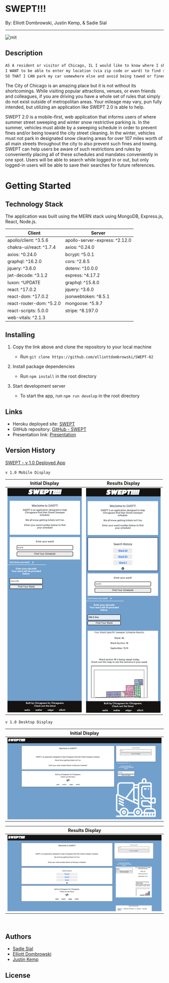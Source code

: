 # SWEPT!!!

By: Elliott Dombrowski, Justin Kemp, & Sadie Sial

---

![mit](https://img.shields.io/badge/license-MIT-lightblue)

## Description

```md
AS A resident or visitor of Chicago, IL I would like to know where I should avoid parking in the 3rd largest metropolitan US City.
I WANT to be able to enter my location (via zip code or ward) to find seasonal parking restrictions throughout the year. If I am unsure of my ward number, I want to enter a local zip code to find my ward.
SO THAT I CAN park my car somewhere else and avoid being towed or fined by the city for not following such restrictions.
```

The City of Chicago is an amazing place but it is not without its shortcomings. While visiting popular attractions, venues, or even friends and colleagues, if you are driving you have a whole set of rules that simply do not exist outside of metropolitan areas. Your mileage may vary, pun fully intended, but utilizing an application like SWEPT 2.0 is able to help.

SWEPT 2.0 is a mobile-first, web application that informs users of where summer street sweeping and winter snow restrictive parking is. In the summer, vehicles must abide by a sweeping schedule in order to prevent fines and/or being toward the city street cleaning. In the winter, vehicles must not park in designated snow clearing areas for over 107 miles worth of all main streets throughout the city to also prevent such fines and towing. SWEPT can help users be aware of such restrictions and rules by conveniently placing all of these schedules and mandates conveniently in one spot. Users will be able to search while logged in or out, but only logged-in users will be able to save their searches for future references.

# Getting Started

## Technology Stack

The application was built using the MERN stack using MongoDB, Express.js, React, Node.js.

|           Client          |            Server              |
| ------------------------- | ------------------------------ |
| apollo/client: ^3.5.6     | apollo-server-express: ^2.12.0 |
| chakra-ui/react: ^1.7.4   | axios: ^0.24.0                 |
| axios: ^0.24.0            | bcrypt: ^5.0.1                 |
| graphql: ^16.2.0          | cors: ^2.8.5                   |
| jquery: ^3.6.0            | dotenv: ^10.0.0                |
| jwt-decode: ^3.1.2        | express: ^4.17.2               |
| luxon: ^UPDATE            | graphql: ^15.8.0               |
| react: ^17.0.2            | jquery: ^3.6.0                 |
| react-dom: ^17.0.2        | jsonwebtoken: ^8.5.1           |
| react-router-dom: ^5.2.0  | mongoose: ^5.9.7               |
| react-scripts: 5.0.0      | stripe: ^8.197.0               |
| web-vitals: ^2.1.3        |                                |
   
   
## Installing

1. Copy the link above and clone the repository to your local machine   
    - Run `git clone https://github.com/elliottdombrowski/SWEPT-02`

2. Install package dependencies   
    - Run `npm install` in the root directory

3. Start development server   
    - To start the app, run `npm run develop` in the root directory


## Links

- Heroku deployed site: [SWEPT](http://swept.herokuapp.com/)
- GitHub repository: [GitHub - SWEPT](https://github.com/elliottdombrowski/SWEPT-02) 
- Presentation link: [Presentation]()

## Version History

[SWEPT - v 1.0 Deployed App](https://elliottdombrowski.github.io/NU-Project-1/)

```
v 1.0 Mobile Display
```

|               Initial Display               |                Results Display                |
| :-----------------------------------------: | :-------------------------------------------: |
| ![Screenshot-mobile-1](client/src/assets/swept1-0_mobile_screenshot1.png) | ![Screenshot-mobile-2](client/src/assets/swept1-0_mobile_screenshot2.png) |

```
v 1.0 Desktop Display
```

| Initial Display |
| :------: |
| ![Screenshot-desktop-1](client/src/assets/swept1-0_full_screenshot1.png) |   

| Results Display |
| :------: |
| ![Screenshot-desktop-2](client/src/assets/swept1-0_full_screenshot2.png) | 


<br>

## Authors

- [Sadie Sial](https://github.com/sadielinks)
- [Elliott Dombrowski](https://github.com/elliottdombrowski)
- [Justin Kemp](https://github.com/justinkemp10)

## License
